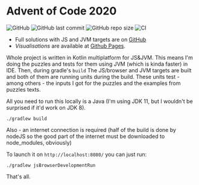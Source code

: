 # Advent of Code 2020

![GitHub](https://img.shields.io/github/license/jakubgwozdz/advent-of-code-2020)
![GitHub last commit](https://img.shields.io/github/last-commit/jakubgwozdz/advent-of-code-2020)
![GitHub repo size](https://img.shields.io/github/repo-size/jakubgwozdz/advent-of-code-2020)
![CI](https://github.com/jakubgwozdz/advent-of-code-2020/workflows/CI/badge.svg)

* Full solutions with JS and JVM targets are on [GitHub](https://github.com/jakubgwozdz/advent-of-code-2020)
* *Visualisations* are available at [Github Pages](https://jakubgwozdz.github.io/advent-of-code-2020).

Whole project is written in Kotlin multiplatform for JS&JVM. 
This means I'm doing the puzzles and tests for them using JVM (which is kinda faster) in IDE. Then, during gradle's `build`
The JS/browser and JVM targets are built and both of them are running units during the build. These units test - among others -
the inputs I got for the puzzles and the examples from puzzles texts.

All you need to run this locally is a Java (I'm using JDK 11, but I wouldn't be surprised if it'd work on JDK 8).

```shell
./gradlew build
```

Also - an internet connection is required (half of the build is done by nodeJS so the good part of the internet must be downloaded to node_modules, obviously)

To launch it on `http://localhost:8080/` you can just run:

```shell
./gradlew jsBrowserDevelopmentRun
```

That's all.
